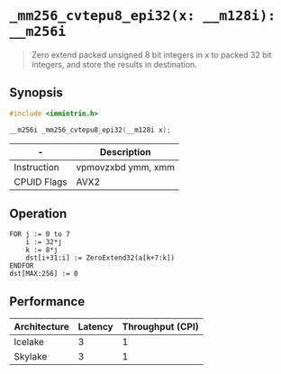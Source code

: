 `_mm256_cvtepu8_epi32(x: __m128i): __m256i`
===========================================

> Zero extend packed unsigned 8 bit integers in x to packed 32 bit integers, and store the results in destination.

## Synopsis

```c
#include <immintrin.h>

__m256i _mm256_cvtepu8_epi32(__m128i x);
```

| -           | Description        |
| ----------- | ------------------ |
| Instruction | vpmovzxbd ymm, xmm |
| CPUID Flags | AVX2               |

## Operation

```
FOR j := 0 to 7
	i := 32*j
	k := 8*j
	dst[i+31:i] := ZeroExtend32(a[k+7:k])
ENDFOR
dst[MAX:256] := 0
```

## Performance

| Architecture | Latency | Throughput (CPI) |
| ------------ | ------- | ---------------- |
| Icelake      | 3       | 1                |
| Skylake      | 3       | 1                |
